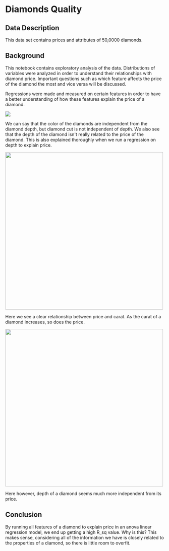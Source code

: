 # Diamonds Quality

## Data Description

This data set contains prices and attributes of 50,0000 diamonds.

## Background

This notebook contains exploratory analysis of the data. Distributions of variables were analyzed in order to understand their relationships with diamond price. Important questions such as which feature affects the price of the diamond the most and vice versa will be discussed.

Regressions were made and measured on certain features in order to have a better understanding of how these features explain the price of a diamond.



![](https://github.com/andrew-alarcon17/Diamonds_Quality/blob/master/Diamond_Visualizations/Faceting.png)

We can say that the color of the diamonds are independent from the diamond depth, but diamond cut is not independent of depth. We also see that the depth of the diamond isn't really related to the price of the diamond. This is also explained thoroughly when we run a regression on depth to explain price.

<img src="https://github.com/andrew-alarcon17/Diamonds_Quality/blob/master/Diamond_Visualizations/Price_Color.png" width="500">

Here we see a clear relationship between price and carat. As the carat of a diamond increases, so does the price.

<img src="https://github.com/andrew-alarcon17/Diamonds_Quality/blob/master/Diamond_Visualizations/Price_Depth.png" width="500">

Here however, depth of a diamond seems much more independent from its price.

## Conclusion

By running all features of a diamond to explain price in an anova linear regression model, we end up getting a high R_sq value. Why is this? This makes sense, considering all of the information we have is closely related to the properties of a diamond, so there is little room to overfit.
